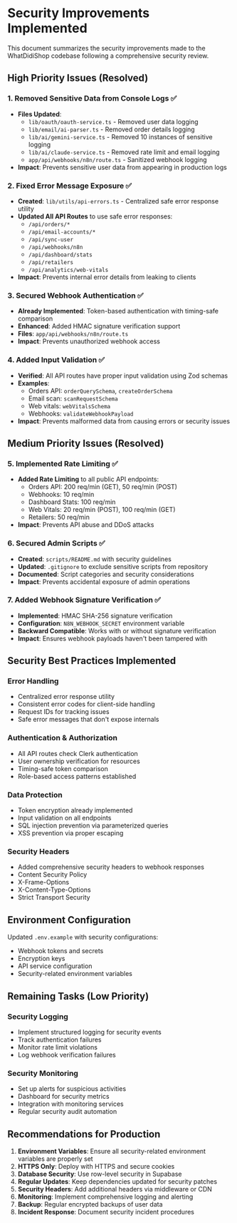 # Security Improvements Implemented

This document summarizes the security improvements made to the WhatDidiShop codebase following a comprehensive security review.

## High Priority Issues (Resolved)

### 1. Removed Sensitive Data from Console Logs ✅
- **Files Updated**: 
  - `lib/oauth/oauth-service.ts` - Removed user data logging
  - `lib/email/ai-parser.ts` - Removed order details logging
  - `lib/ai/gemini-service.ts` - Removed 10 instances of sensitive logging
  - `lib/ai/claude-service.ts` - Removed rate limit and email logging
  - `app/api/webhooks/n8n/route.ts` - Sanitized webhook logging
- **Impact**: Prevents sensitive user data from appearing in production logs

### 2. Fixed Error Message Exposure ✅
- **Created**: `lib/utils/api-errors.ts` - Centralized safe error response utility
- **Updated All API Routes** to use safe error responses:
  - `/api/orders/*`
  - `/api/email-accounts/*`
  - `/api/sync-user`
  - `/api/webhooks/n8n`
  - `/api/dashboard/stats`
  - `/api/retailers`
  - `/api/analytics/web-vitals`
- **Impact**: Prevents internal error details from leaking to clients

### 3. Secured Webhook Authentication ✅
- **Already Implemented**: Token-based authentication with timing-safe comparison
- **Enhanced**: Added HMAC signature verification support
- **Files**: `app/api/webhooks/n8n/route.ts`
- **Impact**: Prevents unauthorized webhook access

### 4. Added Input Validation ✅
- **Verified**: All API routes have proper input validation using Zod schemas
- **Examples**:
  - Orders API: `orderQuerySchema`, `createOrderSchema`
  - Email scan: `scanRequestSchema`
  - Web vitals: `webVitalsSchema`
  - Webhooks: `validateWebhookPayload`
- **Impact**: Prevents malformed data from causing errors or security issues

## Medium Priority Issues (Resolved)

### 5. Implemented Rate Limiting ✅
- **Added Rate Limiting** to all public API endpoints:
  - Orders API: 200 req/min (GET), 50 req/min (POST)
  - Webhooks: 10 req/min
  - Dashboard Stats: 100 req/min
  - Web Vitals: 20 req/min (POST), 100 req/min (GET)
  - Retailers: 50 req/min
- **Impact**: Prevents API abuse and DDoS attacks

### 6. Secured Admin Scripts ✅
- **Created**: `scripts/README.md` with security guidelines
- **Updated**: `.gitignore` to exclude sensitive scripts from repository
- **Documented**: Script categories and security considerations
- **Impact**: Prevents accidental exposure of admin operations

### 7. Added Webhook Signature Verification ✅
- **Implemented**: HMAC SHA-256 signature verification
- **Configuration**: `N8N_WEBHOOK_SECRET` environment variable
- **Backward Compatible**: Works with or without signature verification
- **Impact**: Ensures webhook payloads haven't been tampered with

## Security Best Practices Implemented

### Error Handling
- Centralized error response utility
- Consistent error codes for client-side handling
- Request IDs for tracking issues
- Safe error messages that don't expose internals

### Authentication & Authorization
- All API routes check Clerk authentication
- User ownership verification for resources
- Timing-safe token comparison
- Role-based access patterns established

### Data Protection
- Token encryption already implemented
- Input validation on all endpoints
- SQL injection prevention via parameterized queries
- XSS prevention via proper escaping

### Security Headers
- Added comprehensive security headers to webhook responses
- Content Security Policy
- X-Frame-Options
- X-Content-Type-Options
- Strict Transport Security

## Environment Configuration

Updated `.env.example` with security configurations:
- Webhook tokens and secrets
- Encryption keys
- API service configuration
- Security-related environment variables

## Remaining Tasks (Low Priority)

### Security Logging
- Implement structured logging for security events
- Track authentication failures
- Monitor rate limit violations
- Log webhook verification failures

### Security Monitoring
- Set up alerts for suspicious activities
- Dashboard for security metrics
- Integration with monitoring services
- Regular security audit automation

## Recommendations for Production

1. **Environment Variables**: Ensure all security-related environment variables are properly set
2. **HTTPS Only**: Deploy with HTTPS and secure cookies
3. **Database Security**: Use row-level security in Supabase
4. **Regular Updates**: Keep dependencies updated for security patches
5. **Security Headers**: Add additional headers via middleware or CDN
6. **Monitoring**: Implement comprehensive logging and alerting
7. **Backup**: Regular encrypted backups of user data
8. **Incident Response**: Document security incident procedures